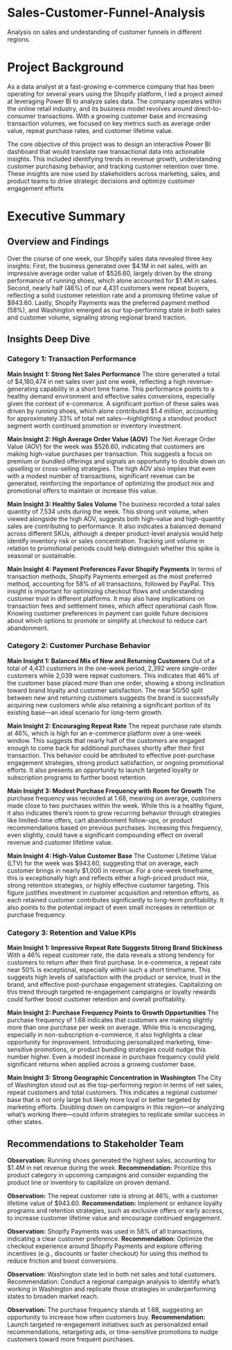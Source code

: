 # Sales-Customer-Funnel-Analysis
Analysis on sales and undestanding of customer funnels in different regions. 
# Project Background
As a data analyst at a fast-growing e-commerce company that has been operating for several years using the Shopify platform, I led a project aimed at leveraging Power BI to analyze sales data. The company operates within the online retail industry, and its business model revolves around direct-to-consumer transactions. With a growing customer base and increasing transaction volumes, we focused on key metrics such as average order value, repeat purchase rates, and customer lifetime value.

The core objective of this project was to design an interactive Power BI dashboard that would translate raw transactional data into actionable insights. This included identifying trends in revenue growth, understanding customer purchasing behavior, and tracking customer retention over time. These insights are now used by stakeholders across marketing, sales, and product teams to drive strategic decisions and optimize customer engagement efforts

# Executive Summary
## Overview and Findings
Over the course of one week, our Shopify sales data revealed three key insights: First, the business generated over $4.1M in net sales, with an impressive average order value of $526.60, largely driven by the strong performance of running shoes, which alone accounted for $1.4M in sales. Second, nearly half (46%) of our 4,431 customers were repeat buyers, reflecting a solid customer retention rate and a promising lifetime value of $943.60. Lastly, Shopify Payments was the preferred payment method (58%), and Washington emerged as our top-performing state in both sales and customer volume, signaling strong regional brand traction. 
## Insights Deep Dive
### Category 1: Transaction Performance
**Main Insight 1: Strong Net Sales Performance**
The store generated a total of $4,180,474 in net sales over just one week, reflecting a high revenue-generating capability in a short time frame. This performance points to a healthy demand environment and effective sales conversions, especially given the context of e-commerce. A significant portion of these sales was driven by running shoes, which alone contributed $1.4 million, accounting for approximately 33% of total net sales—highlighting a standout product segment worth continued promotion or inventory investment.

**Main Insight 2: High Average Order Value (AOV)**
The Net Average Order Value (AOV) for the week was $526.60, indicating that customers are making high-value purchases per transaction. This suggests a focus on premium or bundled offerings and signals an opportunity to double down on upselling or cross-selling strategies. The high AOV also implies that even with a modest number of transactions, significant revenue can be generated, reinforcing the importance of optimizing the product mix and promotional offers to maintain or increase this value.

**Main Insight 3: Healthy Sales Volume**
The business recorded a total sales quantity of 7,534 units during the week. This strong unit volume, when viewed alongside the high AOV, suggests both high-value and high-quantity sales are contributing to performance. It also indicates a balanced demand across different SKUs, although a deeper product-level analysis would help identify inventory risk or sales concentration. Tracking unit volume in relation to promotional periods could help distinguish whether this spike is seasonal or sustainable.

**Main Insight 4: Payment Preferences Favor Shopify Payments**
In terms of transaction methods, Shopify Payments emerged as the most preferred method, accounting for 58% of all transactions, followed by PayPal. This insight is important for optimizing checkout flows and understanding customer trust in different platforms. It may also have implications on transaction fees and settlement times, which affect operational cash flow. Knowing customer preferences in payment can guide future decisions about which options to promote or simplify at checkout to reduce cart abandonment.

### Category 2: Customer Purchase Behavior
**Main Insight 1: Balanced Mix of New and Returning Customers**
Out of a total of 4,431 customers in the one-week period, 2,392 were single-order customers while 2,039 were repeat customers. This indicates that 46% of the customer base placed more than one order, showing a strong inclination toward brand loyalty and customer satisfaction. The near 50/50 split between new and returning customers suggests the brand is successfully acquiring new customers while also retaining a significant portion of its existing base—an ideal scenario for long-term growth.

**Main Insight 2: Encouraging Repeat Rate**
The repeat purchase rate stands at 46%, which is high for an e-commerce platform over a one-week window. This suggests that nearly half of the customers are engaged enough to come back for additional purchases shortly after their first transaction. This behavior could be attributed to effective post-purchase engagement strategies, strong product satisfaction, or ongoing promotional efforts. It also presents an opportunity to launch targeted loyalty or subscription programs to further boost retention.

**Main Insight 3: Modest Purchase Frequency with Room for Growth**
The purchase frequency was recorded at 1.68, meaning on average, customers made close to two purchases within the week. While this is a healthy figure, it also indicates there’s room to grow recurring behavior through strategies like limited-time offers, cart abandonment follow-ups, or product recommendations based on previous purchases. Increasing this frequency, even slightly, could have a significant compounding effect on overall revenue and customer lifetime value.

**Main Insight 4: High-Value Customer Base**
The Customer Lifetime Value (LTV) for the week was $943.60, suggesting that on average, each customer brings in nearly $1,000 in revenue. For a one-week timeframe, this is exceptionally high and reflects either a high-priced product mix, strong retention strategies, or highly effective customer targeting. This figure justifies investment in customer acquisition and retention efforts, as each retained customer contributes significantly to long-term profitability. It also points to the potential impact of even small increases in retention or purchase frequency.

### Category 3: Retention and Value KPIs
**Main Insight 1: Impressive Repeat Rate Suggests Strong Brand Stickiness**
With a 46% repeat customer rate, the data reveals a strong tendency for customers to return after their first purchase. In e-commerce, a repeat rate near 50% is exceptional, especially within such a short timeframe. This suggests high levels of satisfaction with the product or service, trust in the brand, and effective post-purchase engagement strategies. Capitalizing on this trend through targeted re-engagement campaigns or loyalty rewards could further boost customer retention and overall profitability.

**Main Insight 2: Purchase Frequency Points to Growth Opportunities**
The purchase frequency of 1.68 indicates that customers are making slightly more than one purchase per week on average. While this is encouraging, especially in non-subscription e-commerce, it also highlights a clear opportunity for improvement. Introducing personalized marketing, time-sensitive promotions, or product bundling strategies could nudge this number higher. Even a modest increase in purchase frequency could yield significant returns when applied across a growing customer base.

**Main Insight 3: Strong Geographic Concentration in Washington**
The City of Washington stood out as the top-performing region in terms of net sales, repeat customers and total customers. This indicates a regional customer base that is not only large but likely more loyal or better targeted by marketing efforts. Doubling down on campaigns in this region—or analyzing what’s working there—could inform strategies to replicate similar success in other states.

## Recommendations to Stakeholder Team
**Observation:** Running shoes generated the highest sales, accounting for $1.4M in net revenue during the week.
**Recommendation:** Prioritize this product category in upcoming campaigns and consider expanding the product line or inventory to capitalize on proven demand.

**Observation:** The repeat customer rate is strong at 46%, with a customer lifetime value of $943.60.
**Recommendation:** Implement or enhance loyalty programs and retention strategies, such as exclusive offers or early access, to increase customer lifetime value and encourage continued engagement.

**Observation:** Shopify Payments was used in 58% of all transactions, indicating a clear customer preference.
**Recommendation:** Optimize the checkout experience around Shopify Payments and explore offering incentives (e.g., discounts or faster checkout) for using this method to reduce friction and boost conversions.

**Observation:** Washington state led in both net sales and total customers.
Recommendation: Conduct a regional campaign analysis to identify what’s working in Washington and replicate those strategies in underperforming states to broaden market reach.

**Observation:** The purchase frequency stands at 1.68, suggesting an opportunity to increase how often customers buy.
**Recommendation:** Launch targeted re-engagement initiatives such as personalized email recommendations, retargeting ads, or time-sensitive promotions to nudge customers toward more frequent purchases. 
